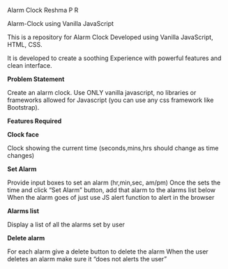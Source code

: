Alarm Clock Reshma P R

Alarm-Clock using Vanilla JavaScript


This is a repository for Alarm Clock Developed using Vanilla JavaScript, HTML, CSS.


It is developed to create a soothing Experience with powerful features and clean interface.

**Problem Statement**

Create an alarm clock. Use ONLY vanilla javascript, no libraries or frameworks allowed for Javascript (you can use any css framework like Bootstrap).

**Features Required**

**Clock face**

Clock showing the current time (seconds,mins,hrs should change as time changes)

**Set Alarm**

Provide input boxes to set an alarm (hr,min,sec, am/pm)
Once the sets the time and click “Set Alarm” button, add that alarm to the alarms list below
When the alarm goes of just use JS alert function to alert in the browser

**Alarms list**

Display a list of all the alarms set by user

**Delete alarm**

For each alarm give a delete button to delete the alarm
When the user deletes an alarm make sure it “does not alerts the user”

